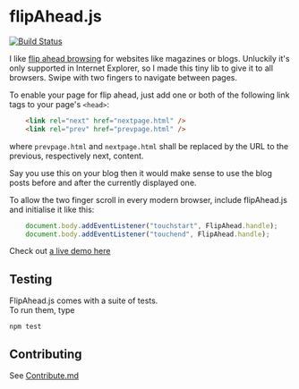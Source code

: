 flipAhead.js
============

[![Build Status](https://drone.io/github.com/AVGP/flipAhead.js/status.png)](https://drone.io/github.com/AVGP/flipAhead.js/latest)

I like [flip ahead browsing](http://msdn.microsoft.com/en-us/library/ie/jj883726.aspx) for websites like magazines or blogs. 
Unluckily it's only supported in Internet Explorer, so I made this tiny lib to give it to all browsers. Swipe with two fingers to navigate between pages.

To enable your page for flip ahead, just add one or both of the following link tags to your page's ``<head>``:

```html 
    <link rel="next" href="nextpage.html" />
    <link rel="prev" href="prevpage.html" />
```

where ``prevpage.html`` and ``nextpage.html`` shall be replaced by the URL to the previous, respectively next, content. 

Say you use this on your blog then it would make sense to use the blog posts before and after the currently displayed one. 

To allow the two finger scroll in every modern browser, include flipAhead.js and initialise it like this:

```Javascript 
    document.body.addEventListener("touchstart", FlipAhead.handle);
    document.body.addEventListener("touchend", FlipAhead.handle);
```

Check out [a live demo here](http://avgp.github.io/flipAhead.js/demo)

## Testing

FlipAhead.js comes with a suite of tests.  
To run them, type

```shell
npm test
```

## Contributing
See [Contribute.md](Contribute.md)
